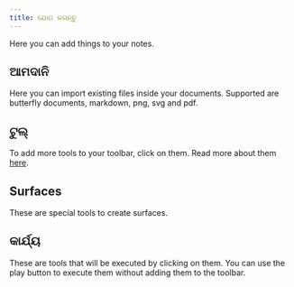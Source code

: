 ```yaml
---
title: ଯୋଗ କରନ୍ତୁ
---
```


Here you can add things to your notes.

## ଆମଦାନି

Here you can import existing files inside your documents.
Supported are butterfly documents, markdown, png, svg and pdf.

## ଟୁଲ୍

To add more tools to your toolbar, click on them.
Read more about them [here](../tools).

## Surfaces

These are special tools to create surfaces.

## କାର୍ଯ୍ୟ

These are tools that will be executed by clicking on them.
You can use the play button to execute them without adding them to the toolbar.
